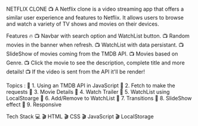 NETFLIX CLONE 📺
A Netflix clone is a video streaming app that offers a similar user experience and features to Netflix. It allows users to browse and watch a variety of TV shows and movies on their devices.



Features 🔥
📺 Navbar with search option and WatchList button.
📺 Random movies in the banner when refresh.
📺 WatchList with data persistant.
📺 SlideShow of movies coming from the TMDB API.
📺 Movies based on Genre.
📺 Click the movie to see the description, complete title and more details!
📺 If the video is sent from the API it'll be render!



Topics :
🎥 1. Using an TMDB API in JavaScript
🎥 2. Fetch to make the requests
🎥 3. Movie Details
🎥 4. Watch Trailer
🎥 5. WatchList using LocalStoarge
🎥 6. Add/Remove to WatchList
🎥 7. Transitions
🎥 8. SlideShow effect
🎥 9. Responsive

Tech Stack 💻
🎬 HTML
🎬 CSS
🎬 JavaScript
🎬 LocalStorage
